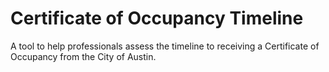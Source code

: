 # Certificate of Occupancy Timeline

A tool to help professionals assess the timeline to receiving a Certificate of Occupancy from the City of Austin.
